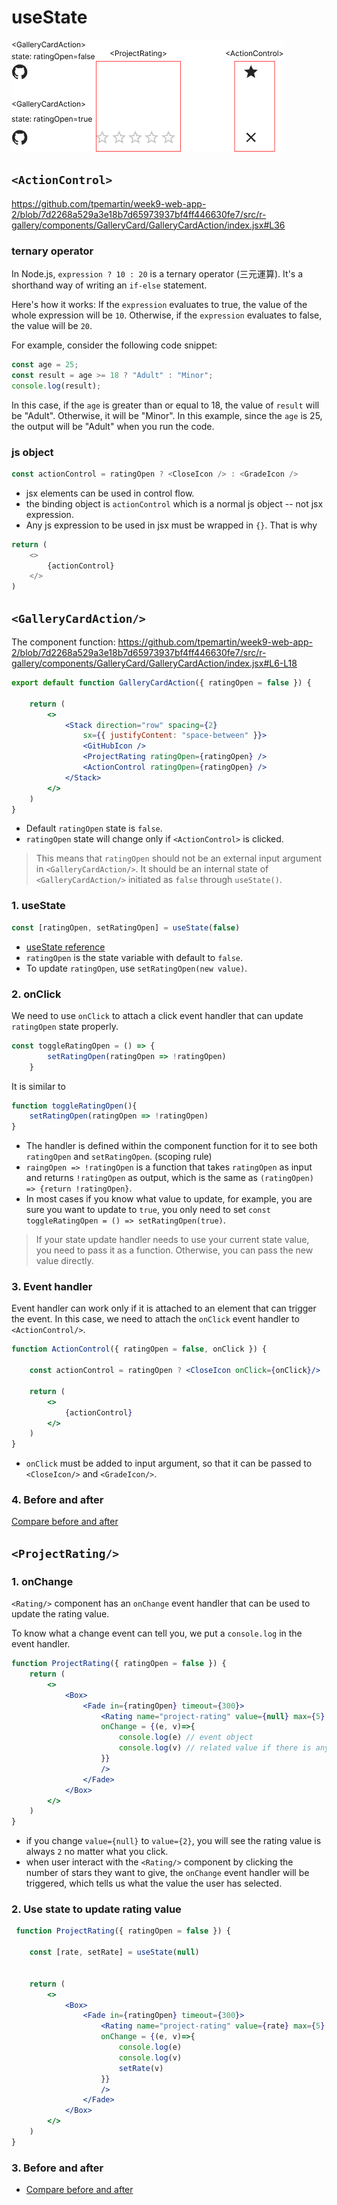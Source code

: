 # useState

![useState](img/GalleryCardAction.png)

## `<ActionControl>`

https://github.com/tpemartin/week9-web-app-2/blob/7d2268a529a3e18b7d65973937bf4ff446630fe7/src/r-gallery/components/GalleryCard/GalleryCardAction/index.jsx#L36


### ternary operator

In Node.js, `expression ? 10 : 20` is a ternary operator (三元運算). It's a shorthand way of writing an `if-else` statement. 

Here's how it works: If the `expression` evaluates to true, the value of the whole expression will be `10`. Otherwise, if the `expression` evaluates to false, the value will be `20`. 

For example, consider the following code snippet:

```javascript
const age = 25;
const result = age >= 18 ? "Adult" : "Minor";
console.log(result);
```

In this case, if the `age` is greater than or equal to 18, the value of `result` will be "Adult". Otherwise, it will be "Minor". In this example, since the `age` is 25, the output will be "Adult" when you run the code.

### js object

```javascript
const actionControl = ratingOpen ? <CloseIcon /> : <GradeIcon />
```

  - jsx elements can be used in control flow.  
  - the binding object is `actionControl` which is a normal js object -- not jsx expression. 
  - Any js expression to be used in jsx must be wrapped in `{}`. That is why

    
```javascript
return (
    <>
        {actionControl}
    </>
)
```

## `<GalleryCardAction/>`

The component function: <https://github.com/tpemartin/week9-web-app-2/blob/7d2268a529a3e18b7d65973937bf4ff446630fe7/src/r-gallery/components/GalleryCard/GalleryCardAction/index.jsx#L6-L18>

```jsx
export default function GalleryCardAction({ ratingOpen = false }) {

    return (
        <>
            <Stack direction="row" spacing={2}
                sx={{ justifyContent: "space-between" }}>
                <GitHubIcon />
                <ProjectRating ratingOpen={ratingOpen} />
                <ActionControl ratingOpen={ratingOpen} />
            </Stack>
        </>
    )
}
```

  - Default `ratingOpen` state is `false`.
  - `ratingOpen` state will change only if `<ActionControl>` is clicked.

> This means that `ratingOpen` should not be an external input argument in `<GalleryCardAction/>`. It should be an internal state of `<GalleryCardAction/>` initiated as `false` through `useState()`.

### 1. useState

```jsx
const [ratingOpen, setRatingOpen] = useState(false)
```

  - [useState reference](https://react.dev/reference/react/useState#usestate)
  - `ratingOpen` is the state variable with default to `false`. 
  - To update `ratingOpen`, use `setRatingOpen(new value)`.

### 2. onClick

We need to use `onClick` to attach a click event handler that can update `ratingOpen` state properly.

```jsx
const toggleRatingOpen = () => {
        setRatingOpen(ratingOpen => !ratingOpen)
    }
```

It is similar to
```jsx
function toggleRatingOpen(){
    setRatingOpen(ratingOpen => !ratingOpen)
}
```

  - The handler is defined within the component function for it to see both `ratingOpen` and `setRatingOpen`. (scoping rule)
  - `raingOpen => !ratingOpen` is a function that takes `ratingOpen` as input and returns `!ratingOpen` as output, which is the same as `(ratingOpen) => {return !ratingOpen}`.  
  - In most cases if you know what value to update, for example, you are sure you want to update to `true`, you only need to set `const toggleRatingOpen = () => setRatingOpen(true)`. 
  
> If your state update handler needs to use your current state value, you need to pass it as a function. Otherwise, you can pass the new value directly.

### 3. Event handler

Event handler can work only if it is attached to an element that can trigger the event. In this case, we need to attach the `onClick` event handler to `<ActionControl/>`.

```jsx
function ActionControl({ ratingOpen = false, onClick }) {

    const actionControl = ratingOpen ? <CloseIcon onClick={onClick}/> : <GradeIcon onClick={onClick}/>

    return (
        <>
            {actionControl}
        </>
    )
}
```

  - `onClick` must be added to input argument, so that it can be passed to `<CloseIcon/>` and `<GradeIcon/>`.

### 4. Before and after

[Compare before and after](https://github.com/tpemartin/week9-web-app-2/commit/c2d2eb400cb259f62bb024b5aa2d59003aabb5ac)

## `<ProjectRating/>`

### 1. onChange

`<Rating/>` component has an `onChange` event handler that can be used to update the rating value.

To know what a change event can tell you, we put a `console.log` in the event handler.

```jsx
function ProjectRating({ ratingOpen = false }) {
    return (
        <>
            <Box>
                <Fade in={ratingOpen} timeout={300}>
                    <Rating name="project-rating" value={null} max={5}
                    onChange = {(e, v)=>{
                        console.log(e) // event object
                        console.log(v) // related value if there is any
                    }}
                    />
                </Fade>
            </Box>
        </>
    )
}
```

  - if you change `value={null}` to `value={2}`, you will see the rating value is always `2` no matter what you click.  
  - when user interact with the `<Rating/>` component by clicking the number of stars they want to give, the `onChange` event handler will be triggered, which tells us what the value the user has selected.

### 2. Use state to update rating value

```jsx
 function ProjectRating({ ratingOpen = false }) {

    const [rate, setRate] = useState(null)


    return (
        <>
            <Box>
                <Fade in={ratingOpen} timeout={300}>
                    <Rating name="project-rating" value={rate} max={5}
                    onChange = {(e, v)=>{
                        console.log(e)
                        console.log(v)
                        setRate(v)
                    }}
                    />
                </Fade>
            </Box>
        </>
    )
}
```

### 3. Before and after

  - [Compare before and after](https://github.com/tpemartin/week9-web-app-2/commit/03536a98d599872ab62fb1b2b75d6e1d8fc3c1e9)